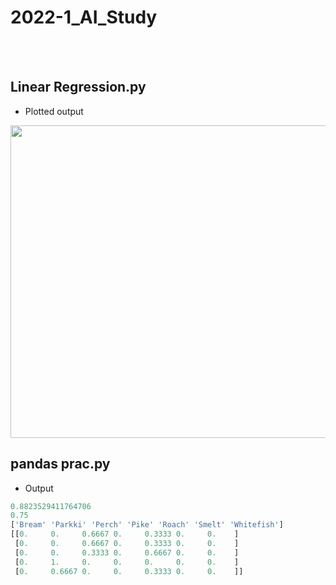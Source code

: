 # 2022-1_AI_Study
<br></br>
## Linear Regression.py
* Plotted output
<img src="https://img1.daumcdn.net/thumb/R1280x0/?scode=mtistory2&fname=https%3A%2F%2Fblog.kakaocdn.net%2Fdn%2FTefnB%2FbtrzyWD0bt2%2FkVobWd42KGA8V69NS0TMA1%2Fimg.png" width="600" height="500">  

## pandas prac.py
* Output
```python
0.8823529411764706
0.75
['Bream' 'Parkki' 'Perch' 'Pike' 'Roach' 'Smelt' 'Whitefish']
[[0.     0.     0.6667 0.     0.3333 0.     0.    ]
 [0.     0.     0.6667 0.     0.3333 0.     0.    ]
 [0.     0.     0.3333 0.     0.6667 0.     0.    ]
 [0.     1.     0.     0.     0.     0.     0.    ]
 [0.     0.6667 0.     0.     0.3333 0.     0.    ]]
```
